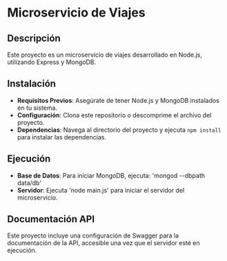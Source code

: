 
# Microservicio de Viajes

## Descripción
Este proyecto es un microservicio de viajes desarrollado en Node.js, utilizando Express y MongoDB.

## Instalación
- **Requisitos Previos**: Asegúrate de tener Node.js y MongoDB instalados en tu sistema.
- **Configuración**: Clona este repositorio o descomprime el archivo del proyecto.
- **Dependencias**: Navega al directorio del proyecto y ejecuta `npm install` para instalar las dependencias.

## Ejecución
- **Base de Datos**: Para iniciar MongoDB, ejecuta: 'mongod --dbpath data/db'
- **Servidor**: Ejecuta 'node main.js' para iniciar el servidor del microservicio.

## Documentación API
Este proyecto incluye una configuración de Swagger para la documentación de la API, accesible una vez que el servidor esté en ejecución.
